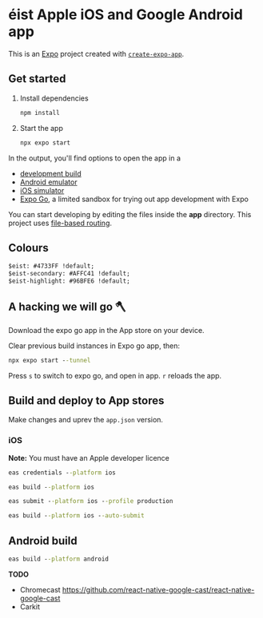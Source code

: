# éist Apple iOS and Google Android app

This is an [Expo](https://expo.dev) project created with [`create-expo-app`](https://www.npmjs.com/package/create-expo-app).

## Get started

1. Install dependencies

   ```bash
   npm install
   ```

2. Start the app

   ```bash
   npx expo start
   ```

In the output, you'll find options to open the app in a

- [development build](https://docs.expo.dev/develop/development-builds/introduction/)
- [Android emulator](https://docs.expo.dev/workflow/android-studio-emulator/)
- [iOS simulator](https://docs.expo.dev/workflow/ios-simulator/)
- [Expo Go](https://expo.dev/go), a limited sandbox for trying out app development with Expo

You can start developing by editing the files inside the **app** directory. This project uses [file-based routing](https://docs.expo.dev/router/introduction).

## Colours

```cmd
$eist: #4733FF !default;
$eist-secondary: #AFFC41 !default;
$eist-highlight: #96BFE6 !default;
```

## A hacking we will go 🪓

Download the expo go app in the App store on your device.

Clear previous build instances in Expo go app, then:

```cmd
npx expo start --tunnel
```

Press `s` to switch to expo go, and open in app. `r` reloads the app.

## Build and deploy to App stores

Make changes and uprev the `app.json` version.

### iOS

**Note:** You must have an Apple developer licence

```cmd
eas credentials --platform ios
```

```cmd
eas build --platform ios
```

```cmd
eas submit --platform ios --profile production
```

```cmd
eas build --platform ios --auto-submit
```

## Android build

```cmd
eas build --platform android
```

**TODO**
* Chromecast https://github.com/react-native-google-cast/react-native-google-cast
* Carkit
